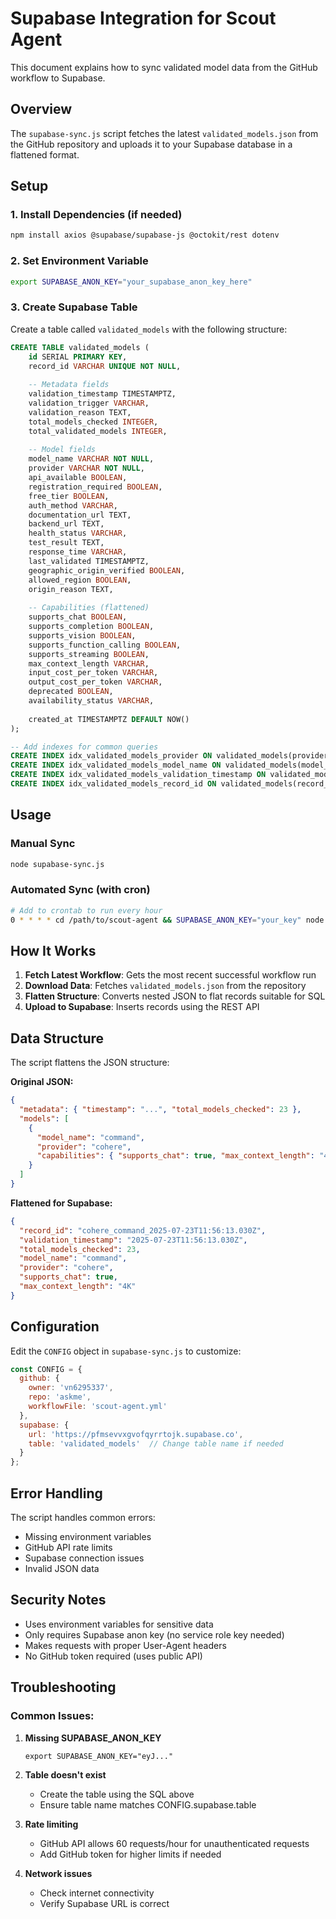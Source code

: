 # Supabase Integration for Scout Agent

This document explains how to sync validated model data from the GitHub workflow to Supabase.

## Overview

The `supabase-sync.js` script fetches the latest `validated_models.json` from the GitHub repository and uploads it to your Supabase database in a flattened format.

## Setup

### 1. Install Dependencies (if needed)
```bash
npm install axios @supabase/supabase-js @octokit/rest dotenv
```

### 2. Set Environment Variable
```bash
export SUPABASE_ANON_KEY="your_supabase_anon_key_here"
```

### 3. Create Supabase Table

Create a table called `validated_models` with the following structure:

```sql
CREATE TABLE validated_models (
    id SERIAL PRIMARY KEY,
    record_id VARCHAR UNIQUE NOT NULL,
    
    -- Metadata fields
    validation_timestamp TIMESTAMPTZ,
    validation_trigger VARCHAR,
    validation_reason TEXT,
    total_models_checked INTEGER,
    total_validated_models INTEGER,
    
    -- Model fields
    model_name VARCHAR NOT NULL,
    provider VARCHAR NOT NULL,
    api_available BOOLEAN,
    registration_required BOOLEAN,
    free_tier BOOLEAN,
    auth_method VARCHAR,
    documentation_url TEXT,
    backend_url TEXT,
    health_status VARCHAR,
    test_result TEXT,
    response_time VARCHAR,
    last_validated TIMESTAMPTZ,
    geographic_origin_verified BOOLEAN,
    allowed_region BOOLEAN,
    origin_reason TEXT,
    
    -- Capabilities (flattened)
    supports_chat BOOLEAN,
    supports_completion BOOLEAN,
    supports_vision BOOLEAN,
    supports_function_calling BOOLEAN,
    supports_streaming BOOLEAN,
    max_context_length VARCHAR,
    input_cost_per_token VARCHAR,
    output_cost_per_token VARCHAR,
    deprecated BOOLEAN,
    availability_status VARCHAR,
    
    created_at TIMESTAMPTZ DEFAULT NOW()
);

-- Add indexes for common queries
CREATE INDEX idx_validated_models_provider ON validated_models(provider);
CREATE INDEX idx_validated_models_model_name ON validated_models(model_name);
CREATE INDEX idx_validated_models_validation_timestamp ON validated_models(validation_timestamp);
CREATE INDEX idx_validated_models_record_id ON validated_models(record_id);
```

## Usage

### Manual Sync
```bash
node supabase-sync.js
```

### Automated Sync (with cron)
```bash
# Add to crontab to run every hour
0 * * * * cd /path/to/scout-agent && SUPABASE_ANON_KEY="your_key" node supabase-sync.js >> sync.log 2>&1
```

## How It Works

1. **Fetch Latest Workflow**: Gets the most recent successful workflow run
2. **Download Data**: Fetches `validated_models.json` from the repository
3. **Flatten Structure**: Converts nested JSON to flat records suitable for SQL
4. **Upload to Supabase**: Inserts records using the REST API

## Data Structure

The script flattens the JSON structure:

**Original JSON:**
```json
{
  "metadata": { "timestamp": "...", "total_models_checked": 23 },
  "models": [
    {
      "model_name": "command",
      "provider": "cohere",
      "capabilities": { "supports_chat": true, "max_context_length": "4K" }
    }
  ]
}
```

**Flattened for Supabase:**
```json
{
  "record_id": "cohere_command_2025-07-23T11:56:13.030Z",
  "validation_timestamp": "2025-07-23T11:56:13.030Z",
  "total_models_checked": 23,
  "model_name": "command",
  "provider": "cohere",
  "supports_chat": true,
  "max_context_length": "4K"
}
```

## Configuration

Edit the `CONFIG` object in `supabase-sync.js` to customize:

```javascript
const CONFIG = {
  github: {
    owner: 'vn6295337',
    repo: 'askme',
    workflowFile: 'scout-agent.yml'
  },
  supabase: {
    url: 'https://pfmsevvxgvofqyrrtojk.supabase.co',
    table: 'validated_models'  // Change table name if needed
  }
};
```

## Error Handling

The script handles common errors:
- Missing environment variables
- GitHub API rate limits
- Supabase connection issues
- Invalid JSON data

## Security Notes

- Uses environment variables for sensitive data
- Only requires Supabase anon key (no service role key needed)
- Makes requests with proper User-Agent headers
- No GitHub token required (uses public API)

## Troubleshooting

### Common Issues:

1. **Missing SUPABASE_ANON_KEY**
   ```
   export SUPABASE_ANON_KEY="eyJ..."
   ```

2. **Table doesn't exist**
   - Create the table using the SQL above
   - Ensure table name matches CONFIG.supabase.table

3. **Rate limiting**
   - GitHub API allows 60 requests/hour for unauthenticated requests
   - Add GitHub token for higher limits if needed

4. **Network issues**
   - Check internet connectivity
   - Verify Supabase URL is correct